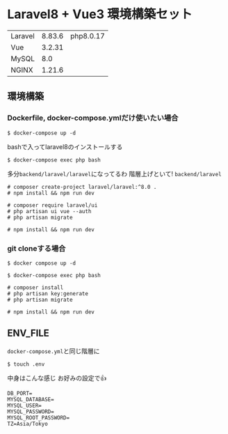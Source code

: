 # Laravel8 + Vue3 環境構築セット

||||
|--|--|--|
|Laravel|8.83.6|php8.0.17|
|Vue|3.2.31||
|MySQL|8.0||
|NGINX|1.21.6||

## 環境構築

### Dockerfile, docker-compose.ymlだけ使いたい場合

```
$ docker-compose up -d
```

bashで入ってlaravel8のインストールする
```
$ docker-compose exec php bash
```

多分`backend/laravel/laravel`になってるわ
階層上げといて! `backend/laravel`

```
# composer create-project laravel/laravel:^8.0 .
# npm install && npm run dev
```

```
# composer require laravel/ui
# php artisan ui vue --auth
# php artisan migrate
```

```
# npm install && npm run dev
```

### git cloneする場合
```
$ docker compose up -d
```

```
$ docker-compose exec php bash
```

```
# composer install
# php artisan key:generate
# php artisan migrate
```

```
# npm install && npm run dev
```

## ENV_FILE

`docker-compose.yml`と同じ階層に
```
$ touch .env
```

中身はこんな感じ
お好みの設定で👍
```
DB_PORT=
MYSQL_DATABASE=
MYSQL_USER=
MYSQL_PASSWORD=
MYSQL_ROOT_PASSWORD=
TZ=Asia/Tokyo
```
